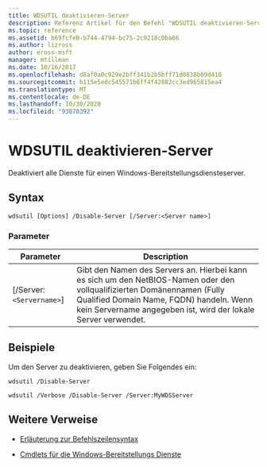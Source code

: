 ```yaml
---
title: WDSUTIL deaktivieren-Server
description: Referenz Artikel für den Befehl "WDSUTIL deaktivieren-Server", mit dem alle Dienste für einen Windows-Bereitstellungsdiensteserver deaktiviert werden.
ms.topic: reference
ms.assetid: b69fcfe0-b744-4794-bc75-2c9218c0ba66
ms.author: lizross
author: eross-msft
manager: mtillman
ms.date: 10/16/2017
ms.openlocfilehash: d8af0a0c929e2bff341b2b5bff71d0838b09d418
ms.sourcegitcommit: b115e5edc545571b6ff4f42082cc3ed965815ea4
ms.translationtype: MT
ms.contentlocale: de-DE
ms.lasthandoff: 10/30/2020
ms.locfileid: "93070392"
---
```

# <a name="wdsutil-disable-server"></a>WDSUTIL deaktivieren-Server

Deaktiviert alle Dienste für einen Windows-Bereitstellungsdiensteserver.

## <a name="syntax"></a>Syntax

```
wdsutil [Options] /Disable-Server [/Server:<Server name>]
```

### <a name="parameters"></a>Parameter

| Parameter | Description |
|--|--|
| [/Server:`<Servername>`] | Gibt den Namen des Servers an. Hierbei kann es sich um den NetBIOS-Namen oder den vollqualifizierten Domänennamen (Fully Qualified Domain Name, FQDN) handeln. Wenn kein Servername angegeben ist, wird der lokale Server verwendet. |

## <a name="examples"></a>Beispiele

Um den Server zu deaktivieren, geben Sie Folgendes ein:

```
wdsutil /Disable-Server
```

```
wdsutil /Verbose /Disable-Server /Server:MyWDSServer
```

## <a name="additional-references"></a>Weitere Verweise

- [Erläuterung zur Befehlszeilensyntax](command-line-syntax-key.md)

- [Cmdlets für die Windows-Bereitstellungs Dienste](/powershell/module/wds)
